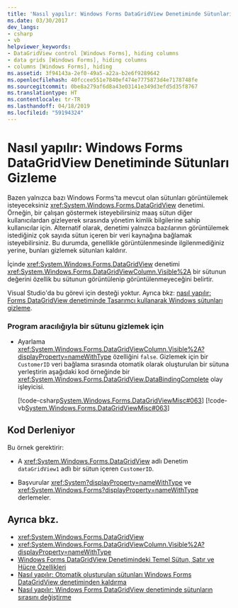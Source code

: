 ```yaml
---
title: 'Nasıl yapılır: Windows Forms DataGridView Denetiminde Sütunları Gizleme'
ms.date: 03/30/2017
dev_langs:
- csharp
- vb
helpviewer_keywords:
- DataGridView control [Windows Forms], hiding columns
- data grids [Windows Forms], hiding columns
- columns [Windows Forms], hiding
ms.assetid: 3f94143a-2ef0-49a5-a22a-b2e6f9289642
ms.openlocfilehash: 40fccee551e7840ef474e7775873d4e7178748fe
ms.sourcegitcommit: 0be8a279af6d8a43e03141e349d3efd5d35f8767
ms.translationtype: HT
ms.contentlocale: tr-TR
ms.lasthandoff: 04/18/2019
ms.locfileid: "59194324"
---
```

# <a name="how-to-hide-columns-in-the-windows-forms-datagridview-control"></a>Nasıl yapılır: Windows Forms DataGridView Denetiminde Sütunları Gizleme
Bazen yalnızca bazı Windows Forms'ta mevcut olan sütunları görüntülemek isteyeceksiniz <xref:System.Windows.Forms.DataGridView> denetimi. Örneğin, bir çalışan göstermek isteyebilirsiniz maaş sütun diğer kullanıcılardan gizleyerek sırasında yönetim kimlik bilgilerine sahip kullanıcılar için. Alternatif olarak, denetimi yalnızca bazılarının görüntülemek istediğiniz çok sayıda sütun içeren bir veri kaynağına bağlamak isteyebilirsiniz. Bu durumda, genellikle görüntülenmesinde ilgilenmediğiniz yerine, bunları gizlemek sütunları kaldırır.  
  
 İçinde <xref:System.Windows.Forms.DataGridView> denetimi <xref:System.Windows.Forms.DataGridViewColumn.Visible%2A> bir sütunun değerini özellik bu sütunun görüntülenip görüntülenmeyeceğini belirtir.  
  
 Visual Studio'da bu görevi için desteği yoktur.  Ayrıca bkz: [nasıl yapılır: Forms DataGridView denetiminde Tasarımcı kullanarak Windows sütunları gizleme](hide-columns-in-the-datagrid-using-the-designer.md).  
  
### <a name="to-hide-a-column-programmatically"></a>Program aracılığıyla bir sütunu gizlemek için  
  
-   Ayarlama <xref:System.Windows.Forms.DataGridViewColumn.Visible%2A?displayProperty=nameWithType> özelliğini `false`. Gizlemek için bir `CustomerID` veri bağlama sırasında otomatik olarak oluşturulan bir sütuna yerleştirin aşağıdaki kod örneğinde bir <xref:System.Windows.Forms.DataGridView.DataBindingComplete> olay işleyicisi.  
  
     [!code-csharp[System.Windows.Forms.DataGridViewMisc#063](~/samples/snippets/csharp/VS_Snippets_Winforms/System.Windows.Forms.DataGridViewMisc/CS/datagridviewmisc.cs#063)]
     [!code-vb[System.Windows.Forms.DataGridViewMisc#063](~/samples/snippets/visualbasic/VS_Snippets_Winforms/System.Windows.Forms.DataGridViewMisc/VB/datagridviewmisc.vb#063)]  
  
## <a name="compiling-the-code"></a>Kod Derleniyor  
 Bu örnek gerektirir:  
  
-   A <xref:System.Windows.Forms.DataGridView> adlı Denetim `dataGridView1` adlı bir sütun içeren `CustomerID`.  
  
-   Başvurular <xref:System?displayProperty=nameWithType> ve <xref:System.Windows.Forms?displayProperty=nameWithType> derlemeler.  
  
## <a name="see-also"></a>Ayrıca bkz.

- <xref:System.Windows.Forms.DataGridView>
- <xref:System.Windows.Forms.DataGridViewColumn.Visible%2A?displayProperty=nameWithType>
- [Windows Forms DataGridView Denetimindeki Temel Sütun, Satır ve Hücre Özellikleri](basic-column-row-and-cell-features-wf-datagridview-control.md)
- [Nasıl yapılır: Otomatik oluşturulan sütunları Windows Forms DataGridView denetiminden kaldırma](remove-autogenerated-columns-from-a-wf-datagridview-control.md)
- [Nasıl yapılır: Windows Forms DataGridView denetiminde sütunların sırasını değiştirme](how-to-change-the-order-of-columns-in-the-windows-forms-datagridview-control.md)
